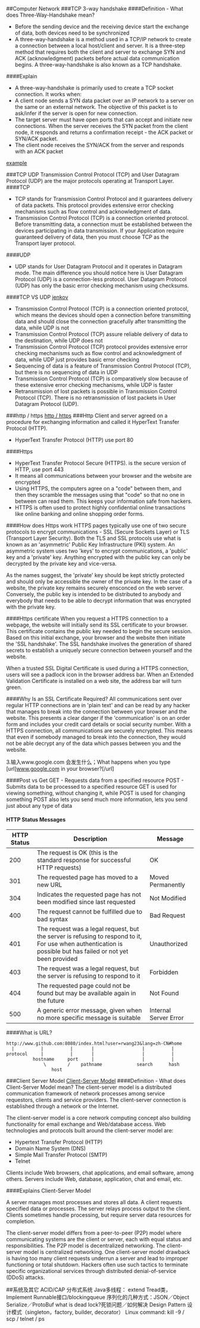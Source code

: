 ##Computer Network
###TCP 3-way handshake
####Definition - What does Three-Way-Handshake mean?
- Before the sending device and the receiving device start the exchange of data, both devices need to be synchronized
- A three-way-handshake is a method used in a TCP/IP network to create a connection between a local host/client and server. It is a three-step method that requires both the client and server to exchange SYN and ACK (acknowledgment) packets before actual data communication begins.
A three-way-handshake is also known as a TCP handshake.

####Explain
- A three-way-handshake is primarily used to create a TCP socket connection. It works when:
- A client node sends a SYN data packet over an IP network to a server on the same or an external network. The objective of this packet is to ask/infer if the server is open for new connection.
- The target server must have open ports that can accept and initiate new connections. When the server receives the SYN packet from the client node, it responds and returns a confirmation receipt - the ACK packet or SYN/ACK packet.
- The client node receives the SYN/ACK from the server and responds with an ACK packet

[example](http://www.omnisecu.com/tcpip/tcp-three-way-handshake.php)

###TCP UDP
Transmission Control Protocol (TCP) and User Datagram Protocol (UDP) are the major protocols operating at Transport Layer.
####TCP
- TCP stands for Transmission Control Protocol and it guarantees delivery of data packets. This protocol provides extensive error checking mechanisms such as flow control and acknowledgment of data.
- Transmission Control Protocol (TCP) is a connection oriented protocol. Before transmitting data, a connection must be established between the devices participating in data transmission. If your Application require guaranteed delivery of data, then you must choose TCP as the Transport layer protocol.

####UDP
- UDP stands for User Datagram Protocol and it operates in Datagram mode. The main difference you should notice here is User Datagram Protocol (UDP) is a connection-less protocol. User Datagram Protocol (UDP) has only the basic error checking mechanism using checksums.

####TCP VS UDP
[jenkov](http://tutorials.jenkov.com/java-networking/udp-datagram-sockets.html)

- Transmission Control Protocol (TCP) is a connection oriented protocol, which means the devices should open a connection before transmitting data and should close the connection gracefully after transmitting the data, while UDP is not
- Transmission Control Protocol (TCP) assure reliable delivery of data to the destination, while UDP does not
- Transmission Control Protocol (TCP) protocol provides extensive error checking mechanisms such as flow control and acknowledgment of data, while UDP just provides basic error checking
- Sequencing of data is a feature of Transmission Control Protocol (TCP), but there is no sequencing of data in UDP
- Transmission Control Protocol (TCP) is comparatively slow because of these extensive error checking mechanisms, while UDP is faster
- Retransmission of lost packets is possible in Transmission Control Protocol (TCP). There is no retransmission of lost packets in User Datagram Protocol (UDP).


###http / https
[http / https](https://www.instantssl.com/ssl-certificate-products/https.html)
###Http
Client and server agreed on a procedure for exchanging information and called it HyperText Transfer Protocol (HTTP).
- HyperText Transfer Protocol (HTTP) use port 80

####Https
-  HyperText Transfer Protocol Secure (HTTPS).  is the secure version of HTTP, use port 443
-  It means all communications between your browser and the website are encrypted
-  Using HTTPS, the computers agree on a "code" between them, and then they scramble the messages using that "code" so that no one in between can read them. This keeps your information safe from hackers.
- HTTPS is often used to protect highly confidential online transactions like online banking and online shopping order forms.

####How does Https work
HTTPS pages typically use one of two secure protocols to encrypt communications - SSL (Secure Sockets Layer) or TLS (Transport Layer Security). Both the TLS and SSL protocols use what is known as an 'asymmetric' Public Key Infrastructure (PKI) system. An asymmetric system uses two 'keys' to encrypt communications, a 'public' key and a 'private' key. Anything encrypted with the public key can only be decrypted by the private key and vice-versa.

As the names suggest, the 'private' key should be kept strictly protected and should only be accessible the owner of the private key. In the case of a website, the private key remains securely ensconced on the web server. Conversely, the public key is intended to be distributed to anybody and everybody that needs to be able to decrypt information that was encrypted with the private key.

####Https certificate
When you request a HTTPS connection to a webpage, the website will initially send its SSL certificate to your browser. This certificate contains the public key needed to begin the secure session. Based on this initial exchange, your browser and the website then initiate the 'SSL handshake'. The SSL handshake involves the generation of shared secrets to establish a uniquely secure connection between yourself and the website.

When a trusted SSL Digital Certificate is used during a HTTPS connection, users will see a padlock icon in the browser address bar. When an Extended Validation Certificate is installed on a web site, the address bar will turn green.

####Why Is an SSL Certificate Required?
All communications sent over regular HTTP connections are in 'plain text' and can be read by any hacker that manages to break into the connection between your browser and the website. This presents a clear danger if the 'communication' is on an order form and includes your credit card details or social security number. With a HTTPS connection, all communications are securely encrypted. This means that even if somebody managed to break into the connection, they would not be able decrypt any of the data which passes between you and the website.



3.输入www.google.com 会发生什么；What happens when you type [url]www.google.com in your browser?[/url]

####Post vs Get
GET - Requests data from a specified resource
POST - Submits data to be processed to a specified resource
GET is used for viewing something, without changing it, while POST is used for changing something
POST also lets you send much more information,  lets you send just about any type of data

#### HTTP Status Messages

|HTTP Status|Description|Message|
|------|----|--------|
|200|The request is OK (this is the standard response for successful HTTP requests)|OK|
|301|The requested page has moved to a new URL | Moved Permanently|
|304|Indicates the requested page has not been modified since last requested|Not Modified|
|400|The request cannot be fulfilled due to bad syntax|Bad Request|
|401|The request was a legal request, but the server is refusing to respond to it, For use when authentication is possible but has failed or not yet been provided|Unauthorized|
|403|The request was a legal request, but the server is refusing to respond to it|Forbidden|
|404|The requested page could not be found but may be available again in the future|Not Found|
|500|A generic error message, given when no more specific message is suitable|Internal Server Error|


####What is URL?

	http://www.github.com:8080/index.html?user=rwang23&lang=zh-CN#home
	  |          |          |       |                  |          |
	protocol     |          |       |                  |          |
	          hostname     port     |                  |          |
	              \        /    pathname             search      hash
	                 host

###Client Server Model
[Client-Server Model](https://www.techopedia.com/definition/18321/client-server-model)
####Definition - What does Client-Server Model mean?
The client-server model is a distributed communication framework of network processes among service requestors, clients and service providers. The client-server connection is established through a network or the Internet.

The client-server model is a core network computing concept also building functionality for email exchange and Web/database access. Web technologies and protocols built around the client-server model are:
- Hypertext Transfer Protocol (HTTP)
- Domain Name System (DNS)
- Simple Mail Transfer Protocol (SMTP)
- Telnet

Clients include Web browsers, chat applications, and email software, among others. Servers include Web, database, application, chat and email, etc.

####Explains Client-Server Model

A server manages most processes and stores all data. A client requests specified data or processes. The server relays process output to the client. Clients sometimes handle processing, but require server data resources for completion.

The client-server model differs from a peer-to-peer (P2P) model where communicating systems are the client or server, each with equal status and responsibilities. The P2P model is decentralized networking. The client-server model is centralized networking.
One client-server model drawback is having too many client requests underrun a server and lead to improper functioning or total shutdown. Hackers often use such tactics to terminate specific organizational services through distributed denial-of-service (DDoS) attacks.



##系统及其它
ACID/CAP 分布式系统
Java多线程： extend Tread类，Implement Runnable接口/blockingqueue
序列化的几种方式：JSON／Object Serialize／ProtoBuf
what is dead lock?死锁问题／如何解决
Design Pattern 设计模式（singleton，factory, builder, decorator）
Linux command: kill -9   / scp / telnet / ps
